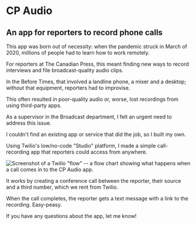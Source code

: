 # CP Audio

## An app for reporters to record phone calls

This app was born out of necessity: when the pandemic struck in March of 2020, millions of people had to learn how to work remotely.

For reporters at The Canadian Press, this meant finding new ways to record interviews and file broadcast-quality audio clips.

In the Before Times, that involved a landline phone, a mixer and a desktop; without that equipment, reporters had to improvise.

This often resulted in poor-quality audio or, worse, lost recordings from using third-party apps.

As a supervisor in the Broadcast department, I felt an urgent need to address this issue.

I couldn't find an existing app or service that did the job, so I built my own.

Using Twilio's low/no-code "Studio" platform, I made a simple call-recording app that reporters could access from anywhere.

![Screenshot of a Twilio "flow" -- a flow chart showing what happens when a call comes in to the CP Audio app.](https://github.com/torontocaper/CP-Audio/assets/79330948/8bdc8c25-3b92-48fa-9e79-6cf1ec3b7cf3)

It works by creating a conference call between the reporter, their source and a third number, which we rent from Twilio.

When the call completes, the reporter gets a text message with a link to the recording. Easy-peasy.

If you have any questions about the app, let me know!
